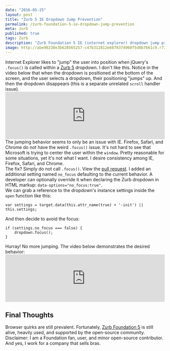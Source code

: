 ```yaml
---
date: "2016-05-25"
layout: post
title: "Zurb 5 IE Dropdown Jump Prevention"
permalink: /zurb-foundation-5-ie-dropdown-jump-prevention
meta: zurb
published: true
tags: Zurb
description: "Zurb Foundation 5 IE (internet explorer) dropdown jump prevention."
image: http://abe90238e3b628565257-c47b312812e6878374960f5d0b7661c9.r73.cf1.rackcdn.com/zurb-6.png
---
```

<div class="para">
Internet Explorer likes to "jump" the user into position when jQuery's <code>.focus()</code> is called within a <a href="https://get.foundation/sites/docs-v5/" target="_blank">Zurb 5</a> dropdown.  I don't like this.  Notice in the video below that when the dropdown is positioned at the bottom of the screen, and the user selects a dropdown, their positioning "jumps" up.  And then the dropdown disappears (this is a separate unrelated <code>scroll</code> handler issue).
</div>

<div class="js-video [vimeo, widescreen]">
<iframe width="100%" src="https://www.youtube.com/embed/OmuSAKOMjcQ?list=PLx-BRAFWgvyNCPrXLTvfmE4cNSPLhOKgp" frameborder="0" allowfullscreen></iframe>
</div>

<div class="para">
The jumping behavior seems to only be an issue with IE.  Firefox, Safari, and Chrome do not have the weird <code>.focus()</code> issue.  It's not hard to see that Microsoft is trying to center the user within the <code>window</code>.  Pretty reasonable for some situations, yet it's not what I want.  I desire consistency among IE, Firefox, Safari, and Chrome.
</div>

<div class="para">
The fix?  Simply do not call <code>.focus()</code>. View the <a href="https://github.com/zurb/foundation-sites/pull/8885/files" target="_blank">pull request</a>.  I added an additional setting named <code>no_focus</code> defaulting to the current behavior.  A developer can optionally override it when declaring the Zurb dropdown in HTML markup: <code>data-options="no_focus:true"</code>.
</div>

<div class="para">
We can grab a reference to the dropdown's instance settings inside the <code>open</code> function like this:
</div>

<pre><code class="language-js">var settings = target.data(this.attr_name(true) + '-init') || this.settings;</code></pre>

<div class="para">
And then decide to avoid the focus:
</div>

<pre><code class="language-js">if (settings.no_focus === false) {
    dropdown.focus(); 
}
</code></pre>

<div class="para">
Hurray!  No more jumping.  The video below demonstrates the desired behavior:
</div>

<div class="para">
<div class="js-video [vimeo, widescreen]">
<iframe width="100%" src="https://www.youtube.com/embed/D5BbHLIG4cE?list=PLx-BRAFWgvyNCPrXLTvfmE4cNSPLhOKgp" frameborder="0" allowfullscreen></iframe>
</div>
</div>

<h2>Final Thoughts</h2>

<div class="para">
Browser quirks are still prevalent.  Fortunately, <a href="https://get.foundation/sites/docs-v5/" target="_blank">Zurb Foundation 5</a> is still alive, heavily used, and supported by the open-source community.  
</div>

<div class="para">
Disclaimer: I am a Foundation fan, user, and minor open-source contributor.   And yes, I work for a company that sells bras.
</div>
